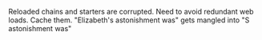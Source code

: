 Reloaded chains and starters are corrupted.
Need to avoid redundant web loads.  Cache them.
"Elizabeth's astonishment was" gets mangled into "S astonishment was"
